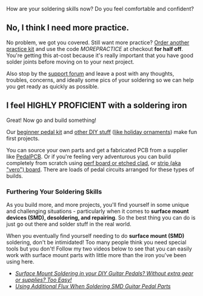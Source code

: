 How are your soldering skills now?  Do you feel comfortable and confident?

## No, I think I need more practice.

No problem, we got you covered. Still want more practice? [Order another practice kit](https://shop.mas-effects.com/products/soldering-practice-kit-3-led-flashlight) and use the code *MOREPRACTICE* at checkout **for half off**. You're getting this at-cost because it's really important that you have good solder joints before moving on to your next project.

Also stop by the [support forum](https://www.reddit.com/r/maseffects) and leave a post with any thoughts, troubles, concerns, and ideally some pics of your soldering so we can help you get ready as quickly as possible.

## I feel HIGHLY PROFICIENT with a soldering iron

Great! Now go and build something!

Our [beginner pedal kit](https://mas-effects.com/beginner-pedal-kit/) and [other DIY stuff](https://shop.mas-effects.com/collections/diy) ([like holiday ornaments](https://shop.mas-effects.com/collections/diy/products/guitar-pedal-christmas-ornament))  make fun first projects.

You can source your own parts and get a fabricated PCB from a supplier like [PedalPCB](https://www.pedalpcb.com/). Or if you're feeling very adventurous you can build completely from scratch using [perf board or etched clad](http://effectslayouts.blogspot.com/), or [strip (aka "vero") board](http://tagboardeffects.blogspot.com/). There are loads of pedal circuits arranged for these types of builds.

### Furthering Your Soldering Skills

As you build more, and more projects, you'll find yourself in some unique and challenging situations - particularly when it comes to **surface mount devices (SMD), desoldering, and repairing**. So the best thing you can do is just go out there and solder stuff in the real world.

When you eventually find yourself needing to do **surface mount (SMD)** soldering, don't be intimidated! Too many people think you need special tools but you don't! Follow my two videos below to see that you can easily work with surface mount parts with little more than the iron you've been using here.

* *[Surface Mount Soldering in your DIY Guitar Pedals? Without extra gear or supplies? Too Easy!](https://www.youtube.com/watch?v=P5XwpNuIvf0)*
* *[Using Additional Flux When Soldering SMD Guitar Pedal Parts](https://www.youtube.com/watch?v=YsB2gPcPRWY)*

